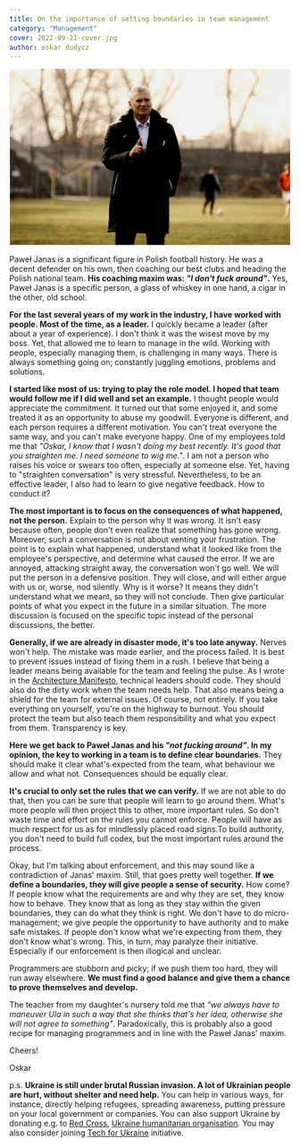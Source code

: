 ```yaml
---
title: On the importance of setting boundaries in team management
category: "Management"
cover: 2022-09-21-cover.jpg
author: oskar dudycz
---
```


![cover](2022-09-21-cover.jpg)

Paweł Janas is a significant figure in Polish football history. He was a decent defender on his own, then coaching our best clubs and heading the Polish national team. **His coaching maxim was: _"I don't fuck around"_.** Yes, Paweł Janas is a specific person, a glass of whiskey in one hand, a cigar in the other, old school.

**For the last several years of my work in the industry, I have worked with people. Most of the time, as a leader.** I quickly became a leader (after about a year of experience). I don't think it was the wisest move by my boss. Yet, that allowed me to learn to manage in the wild. Working with people, especially managing them, is challenging in many ways. There is always something going on; constantly juggling emotions, problems and solutions.

**I started like most of us: trying to play the role model. I hoped that team would follow me if I did well and set an example.** I thought people would appreciate the commitment. It turned out that some enjoyed it, and some treated it as an opportunity to abuse my goodwill. Everyone is different, and each person requires a different motivation. You can't treat everyone the same way, and you can't make everyone happy. One of my employees told me that _"Oskar, I know that I wasn't doing my best recently. It's good that you straighten me. I need someone to wig me."_. I am not a person who raises his voice or swears too often, especially at someone else. Yet, having to "straighten conversation" is very stressful. Nevertheless, to be an effective leader, I also had to learn to give negative feedback. How to conduct it?

**The most important is to focus on the consequences of what happened, not the person.** Explain to the person why it was wrong. It isn't easy because often, people don't even realize that something has gone wrong. Moreover, such a conversation is not about venting your frustration. The point is to explain what happened, understand what it looked like from the employee's perspective, and determine what caused the error. If we are annoyed, attacking straight away, the conversation won't go well. We will put the person in a defensive position. They will close, and will either argue with us or, worse, nod silently. Why is it worse? It means they didn't understand what we meant, so they will not conclude. Then give particular points of what you expect in the future in a similar situation. The more discussion is focused on the specific topic instead of the personal discussions, the better.

**Generally, if we are already in disaster mode, it's too late anyway.** Nerves won't help. The mistake was made earlier, and the process failed. It is best to prevent issues instead of fixing them in a rush. I believe that being a leader means being available for the team and feeling the pulse. As I wrote in the [Architecture Manifesto](/en/architect_manifesto/), technical leaders should code. They should also do the dirty work when the team needs help. That also means being a shield for the team for external issues. Of course, not entirely. If you take everything on yourself, you're on the highway to burnout. You should protect the team but also teach them responsibility and what you expect from them. Transparency is key.

**Here we get back to Paweł Janas and his _"not fucking around"_. In my opinion, the key to working in a team is to define clear boundaries.** They should make it clear what's expected from the team, what behaviour we allow and what not. Consequences should be equally clear. 

**It's crucial to only set the rules that we can verify.** If we are not able to do that, then you can be sure that people will learn to go around them. What's more people will then project this to other, more important rules. So don't waste time and effort on the rules you cannot enforce. People will have as much respect for us as for mindlessly placed road signs.To build authority, you don't need to build full codex, but the most important rules around the process. 

Okay, but I'm talking about enforcement, and this may sound like a contradiction of Janas' maxim. Still, that goes pretty well together. **If we define a boundaries, they will give people a sense of security.** How come? If people know what the requirements are and why they are set, they know how to behave. They know that as long as they stay within the given boundaries, they can do what they think is right. We don't have to do micro-management; we give people the opportunity to have authority and to make safe mistakes. If people don't know what we're expecting from them, they don't know what's wrong. This, in turn, may paralyze their initiative. Especially if our enforcement is then illogical and unclear.

Programmers are stubborn and picky; if we push them too hard, they will run away elsewhere. **We must find a good balance and give them a chance to prove themselves and develop.** 

The teacher from my daughter's nursery told me that _"we always have to maneuver Ula in such a way that she thinks that's her idea, otherwise she will not agree to something"_. Paradoxically, this is probably also a good recipe for managing programmers and in line with the Paweł Janas' maxim.

Cheers!

Oskar

p.s. **Ukraine is still under brutal Russian invasion. A lot of Ukrainian people are hurt, without shelter and need help.** You can help in various ways, for instance, directly helping refugees, spreading awareness, putting pressure on your local government or companies. You can also support Ukraine by donating e.g. to [Red Cross](https://www.icrc.org/en/donate/ukraine), [Ukraine humanitarian organisation](https://savelife.in.ua/en/donate/). You may also consider joining [Tech for Ukraine](https://techtotherescue.org/tech/tech-for-ukraine) initiative.
